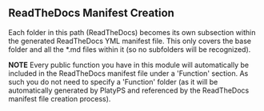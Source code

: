 ## ReadTheDocs Manifest Creation
Each folder in this path (ReadTheDocs) becomes its own subsection within the generated ReadTheDocs YML manifest file. This only covers the base folder and all the *.md files within it (so no subfolders will be recognized).

**NOTE** Every public function you have in this module will automatically be included in the ReadTheDocs manifest file under a 'Function' section. As such you do not need to specify a 'Function' folder (as it will be automatically generated by PlatyPS and referenced by the ReadTheDocs manifest file creation process).